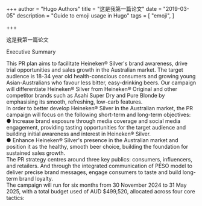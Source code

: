 +++
author = "Hugo Authors"
title = "这是我第一篇论文"
date = "2019-03-05"
description = "Guide to emoji usage in Hugo"
tags = [
    "emoji",
]

+++

这是我第一篇论文
<p>Executive Summary<p>
<p>This PR plan aims to facilitate Heineken® Silver's brand awareness, drive trial opportunities and sales growth in the Australian market. The target audience is 18-34 year old health-conscious consumers and growing young Asian-Australians who favour less bitter, easy-drinking beers. Our campaign will differentiate Heineken® Silver from Heineken® Original and other competitor brands such as Asahi Super Dry and Pure Blonde by emphasising its smooth, refreshing, low-carb features.<br>
In order to better develop Heineken® Silver in the Australian market, the PR campaign will focus on the following short-term and long-term objectives:  <br>
● Increase brand exposure through media coverage and social media engagement, providing tasting opportunities for the target audience and building initial awareness and interest in Heineken® Silver.<br>
● Enhance Heineken® Silver's presence in the Australian market and position it as the healthy, smooth beer choice, building the foundation for sustained sales growth.<br>
The PR strategy centres around three key publics: consumers, influencers, and retailers. And through the integrated communication of PESO model to deliver precise brand messages, engage consumers to taste and build long-term brand loyalty.<br>
The campaign will run for six months from 30 November 2024 to 31 May 2025, with a total budget used of AUD $499,520, allocated across four core tactics:<p>

